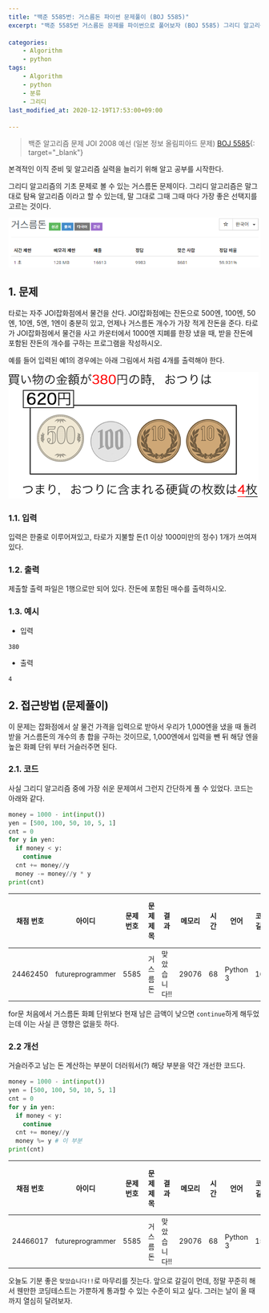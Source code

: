 ```yaml
---
title: "백준 5585번: 거스름돈 파이썬 문제풀이 (BOJ 5585)"
excerpt: "백준 5585번 거스름돈 문제를 파이썬으로 풀어보자 (BOJ 5585) 그리디 알고리즘 문제"

categories:
    - Algorithm
    - python
tags:
    - Algorithm
    - python
    - 분류
    - 그리디
last_modified_at: 2020-12-19T17:53:00+09:00

---
```

> 백준 알고리즘 문제
> JOI 2008 예선 (일본 정보 올림피아드 문제)
> [BOJ 5585](https://www.acmicpc.net/problem/5585){: target="_blank"}

본격적인 이직 준비 및 알고리즘 실력을 늘리기 위해 알고 공부를 시작한다.

그리디 알고리즘의 기초 문제로 볼 수 있는 거스름돈 문제이다. 그리디 알고리즘은 말그대로 탐욕 알고리즘 이라고 할 수 있는데, 말 그대로 그때 그때 마다 가장 좋은 선택지를 고르는 것이다.

![백준 5585](/assets/images/clipboard/BOJ_5585.png)  

## 1. 문제

타로는 자주 JOI잡화점에서 물건을 산다. JOI잡화점에는 잔돈으로 500엔, 100엔, 50엔, 10엔, 5엔, 1엔이 충분히 있고, 언제나 거스름돈 개수가 가장 적게 잔돈을 준다. 타로가 JOI잡화점에서 물건을 사고 카운터에서 1000엔 지폐를 한장 냈을 때, 받을 잔돈에 포함된 잔돈의 개수를 구하는 프로그램을 작성하시오.

예를 들어 입력된 예1의 경우에는 아래 그림에서 처럼 4개를 출력해야 한다.

![문제 예시](/assets/images/clipboard/5585-2.png)

### 1.1. 입력

입력은 한줄로 이루어져있고, 타로가 지불할 돈(1 이상 1000미만의 정수) 1개가 쓰여져있다.

### 1.2. 출력

제출할 출력 파일은 1행으로만 되어 있다. 잔돈에 포함된 매수를 출력하시오.

### 1.3. 예시

- 입력
```
380
```
- 출력
```
4
```

## 2. 접근방법 (문제풀이)

이 문제는 잡화점에서 살 물건 가격을 입력으로 받아서 우리가 1,000엔을 냈을 때 돌려 받을 거스름돈의 개수의 총 합을 구하는 것이므로, 1,000엔에서 입력을 뺀 뒤 해당 엔을 높은 화폐 단위 부터 거슬러주면 된다.

### 2.1. 코드
사실 그리디 알고리즘 중에 가장 쉬운 문제여서 그런지 간단하게 풀 수 있었다. 코드는 아래와 같다.

```python
money = 1000 - int(input())
yen = [500, 100, 50, 10, 5, 1]
cnt = 0
for y in yen:
  if money < y:
    continue
  cnt += money//y
  money -= money//y * y
print(cnt)

```

채점 번호 | 아이디 | 문제 번호 | 문제 제목 | 결과 | 메모리 | 시간 | 언어 | 코드 길이 | 제출한 시간
------|-----|-------|-------|----|-----|----|----|-------|-------
24462450 | futureprogrammer | 5585 | 거스름돈 | 맞았습니다!! | 29076 | 68 | Python 3 | 163 | 

for문 처음에서 거스름돈 화폐 단위보다 현재 남은 금액이 낮으면 `continue`하게 해두었는데 이는 사실 큰 영향은 없을듯 하다.

### 2.2 개선
거슬러주고 남는 돈 계산하는 부분이 더러워서(?) 해당 부분을 약간 개선한 코드다.
```python
money = 1000 - int(input())
yen = [500, 100, 50, 10, 5, 1]
cnt = 0
for y in yen:
  if money < y:
    continue
  cnt += money//y
  money %= y # 이 부분
print(cnt)

```

채점 번호 | 아이디 | 문제 번호 | 문제 제목 | 결과 | 메모리 | 시간 | 언어 | 코드 길이 | 제출한 시간
------|-----|-------|-------|----|-----|----|----|-------|-------
24466017 | futureprogrammer | 5585 | 거스름돈 | 맞았습니다!! | 29076 | 68 | Python 3 | 152 | 43분 전

오늘도 기분 좋은 `맞았습니다!!`로 마무리를 짓는다. 앞으로 갈길이 먼데, 정말 꾸준히 해서 웬만한 코딩테스트는 가뿐하게 통과할 수 있는 수준이 되고 싶다. 그러는 날이 올 때까지 열심히 달려보자.